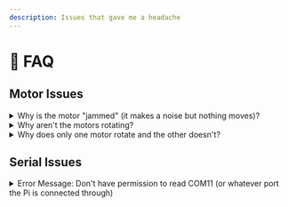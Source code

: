 ```yaml
---
description: Issues that gave me a headache
---
```


# 🤔 FAQ

## Motor Issues

<details>

<summary>Why is the motor "jammed" (it makes a noise but nothing moves)?</summary>

Unplug the entire system and then ensure the motors are securely plugged into the motor drivers. Sometimes if the connection is loose, it will bug out.

</details>

<details>

<summary>Why aren't the motors rotating?</summary>

1. Make sure the system is plugged in.
2. The Pi takes a few minutes to boot up, try again in a few minutes.
3. Check that messages are being serially communicated. You can do this by VNCing or SSHing onto the Pi (see [configuring-your-raspberry-pi.md](../getting-set-up/configuring-your-raspberry-pi.md "mention"))

</details>

<details>

<summary>Why does only one motor rotate and the other doesn't?</summary>

1. Check that both motors are plugged in
2. Unplug the whole system and then unplug and replug the motors.

</details>

## Serial Issues

<details>

<summary>Error Message: Don't have permission to read COM11 (or whatever port the Pi is connected through)</summary>

Try unplugging and plugging back in the USB. For whatever reason, this error randomly pops up at times.

</details>
